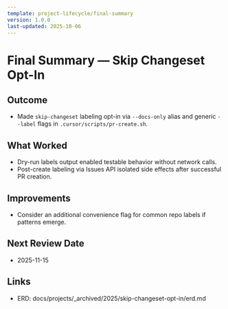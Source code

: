 ```yaml
---
template: project-lifecycle/final-summary
version: 1.0.0
last-updated: 2025-10-06
---
```


# Final Summary — Skip Changeset Opt-In

## Outcome

- Made `skip-changeset` labeling opt-in via `--docs-only` alias and generic `--label` flags in `.cursor/scripts/pr-create.sh`.

## What Worked

- Dry-run labels output enabled testable behavior without network calls.
- Post-create labeling via Issues API isolated side effects after successful PR creation.

## Improvements

- Consider an additional convenience flag for common repo labels if patterns emerge.

## Next Review Date

- 2025-11-15

## Links

- ERD: docs/projects/\_archived/2025/skip-changeset-opt-in/erd.md
